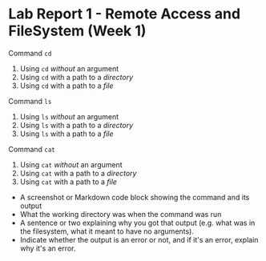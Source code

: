 # Lab Report 1 - Remote Access and FileSystem (Week 1)
Command `cd`
1. Using `cd` *without* an argument
2. Using `cd` with a path to a *directory*
3. Using `cd` with a path to a *file*

Command `ls`
1. Using `ls` *without* an argument
2. Using `ls` with a path to a *directory*
3. Using `ls` with a path to a *file*

Command `cat`
1. Using `cat` *without* an argument
2. Using `cat` with a path to a *directory*
3. Using `cat` with a path to a *file*

* A screenshot or Markdown code block showing the command and its output
* What the working directory was when the command was run
* A sentence or two explaining why you got that output (e.g. what was in the filesystem, what it meant to have no arguments).
* Indicate whether the output is an error or not, and if it's an error, explain why it's an error.
